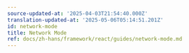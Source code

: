 ```yaml
---
source-updated-at: '2025-04-03T21:54:40.000Z'
translation-updated-at: '2025-05-06T05:14:51.201Z'
id: network-mode
title: Network Mode
ref: docs/zh-hans/framework/react/guides/network-mode.md
---
```

